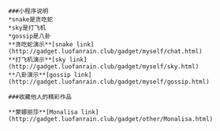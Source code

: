     ###小程序说明
	*snake是贪吃蛇
	*sky是打飞机
	*gossip是八卦
	**贪吃蛇演示**[snake link](http://gadget.luofanrain.club/gadget/myself/chat.html)
	**打飞机演示**[sky link](http://gadget.luofanrain.club/gadget/myself/sky.html)
	**八卦演示**[gossip link](http://gadget.luofanrain.club/gadget/myself/gossip.html)

	###收藏他人的精彩作品

	**蒙娜丽莎**[Monalisa link](http://gadget.luofanrain.club/gadget/other/Monalisa.html)
